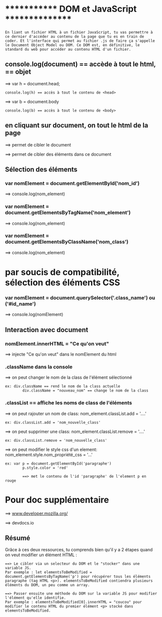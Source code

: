 
# *********** DOM et JavaScript **************

	En liant un fichier HTML à un fichier JavaScript, tu vas permettre à ce dernier d'accéder au contenu de la page que tu es en train de coder. Et l'interface qui permet au fichier .js de faire ça s'appelle le Document Object Model ou DOM. Ce DOM est, en définitive, le standard du web pour accéder au contenu HTML d'un fichier.


## console.log(document) == accède à tout le html, <html> == objet

==> var h = document.head;

	console.log(h) == accès à tout le contenu de <head>

==> var b = document.body

	console.log(b) == accès à tout le contenu de <body>


## en cliquant sur document, on tout le html de la page

==> permet de cibler le document

==> permet de cibler des éléments dans ce document


## Sélection des éléments

### var nomElement = document.getElementById('nom_id')

==> console.log(nom_element)

### var nomElement = document.getElementsByTagName('nom_element')

==> console.log(nom_element)

### var nomElement = document.getElementsByClassName('nom_class')

==> console.log(nom_element)

# par soucis de compatibilité, sélection des éléments CSS

### var nomElement = document.querySelector('.class_name') ou ('#id_name')

==> console.log(nomElement)


## Interaction avec document

### nomElement.innerHTML = "Ce qu'on veut"

==> injecte "Ce qu'on veut" dans le nomElement du html

### .className dans la console

==> on peut changer le nom de la class de l'élément sélectionné

	ex: div.className == rend le nom de la class actuelle
			div.className = "nouveau_nom" == change le nom de la class

### .classList == affiche les noms de class de l'éléments

==> on peut rajouter un nom de class: nom_element.classList.add = '....'

	ex: div.classList.add = 'nom_nouvelle_class'

==> on peut supprimer une class: nom_element.classList.remove = '....'

	ex: div.classList.remove = 'nom_nouvelle_class'

==> on peut modifier le style css d'un element: nom_element.style.nom_propriété_css = '...'

	ex: var p = document.getElementById('paragraphe')
			p.style.color = 'red'

			==> met le contenu de l'id 'paragraphe' de l'element p en rouge

# Pour doc supplémentaire

==> www.developer.mozilla.org/

==> devdocs.io

## Résumé

Grâce à ces deux ressources, tu comprends bien qu'il y a 2 étapes quand on veut modifier un élément HTML :

    ==> Le cibler via un selecteur du DOM et le "stocker" dans une variable JS.
    Par exemple : let elementsToBeModified = document.getElementsByTagName('p') pour récupérer tous les éléments paragraphe (tag HTML <p>). elementsToBeModified contiendra plusieurs éléments du DOM, un peu comme un array.

    ==> Passer ensuite une méthode du DOM sur la variable JS pour modifier l'élément qu'elle identifie.
    Par exemple : elementsToBeModified[0].innerHTML = "coucou" pour modifier le contenu HTML du premier élément <p> stocké dans elementsToBeModified.
